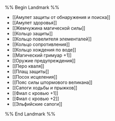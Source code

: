 %% Begin Landmark %%

- [[Амулет защиты от обнаружения и поиска]]
- [[Амулет здоровья]]
- [[Жемчужина магической силы]]
- [[Кольцо защиты]]
- [[Кольцо повелителя элементалей]]
- [[Кольцо сопротивления]]
- [[Кольцо хождения по воде]]
- [[Магический гримуар +1]]
- [[Оружие предупреждения]]
- [[Перо кваля]]
- [[Плащ защиты]]
- [[Посох исцеления]]
- [[Пояс силы штормового великана]]
- [[Сапоги ходьбы и прыжков]]
- [[Фиал с кровью +1]]
- [[Фиал с кровью +2]]
- [[Эльфийские сапоги]]

%% End Landmark %%

